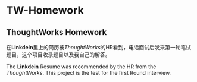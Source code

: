 # TW-Homework
ThoughtWorks Homework
------
 在**Linkdein**里上的简历被*ThoughtWorks*的HR看到，电话面试后发来第一轮笔试题目，这个项目收录题目以及我自己的解答。
 
 The **Linkdein** Resume was recommended by the HR from the *ThoughtWorks*. This project is the test for the first Round interview.
 


